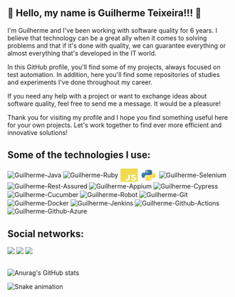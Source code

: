 ## 👋 Hello, my name is Guilherme Teixeira!!! 👋

I'm Guilherme and I've been working with software quality for 6 years. I believe that technology can be a great ally when it comes to solving problems and that if it's done with quality, we can guarantee everything or almost everything that's developed in the IT world.

In this GitHub profile, you'll find some of my projects, always focused on test automation. In addition, here you'll find some repositories of studies and experiments I've done throughout my career.

If you need any help with a project or want to exchange ideas about software quality, feel free to send me a message. It would be a pleasure!

Thank you for visiting my profile and I hope you find something useful here for your own projects. Let's work together to find ever more efficient and innovative solutions!

## Some of the technologies I use:
<div style="display: inline_block">
  <img align="center" alt="Guilherme-Java" height="30" width="40" src="https://cdn.worldvectorlogo.com/logos/java-14.svg">
  <img align="center" alt="Guilherme-Ruby" height="30" width="40" src="https://cdn.jsdelivr.net/gh/devicons/devicon/icons/ruby/ruby-original.svg"> 
  <img align="center" alt="Guilherme-Js" height="30" width="40" src="https://raw.githubusercontent.com/devicons/devicon/master/icons/javascript/javascript-plain.svg">
  <img align="center" alt="Guilherme-Python" height="30" width="40" src="https://raw.githubusercontent.com/devicons/devicon/master/icons/python/python-original.svg">
  <img align="center" alt="Guilherme-Selenium" height="30" width="40" src="https://cdn.jsdelivr.net/gh/devicons/devicon/icons/selenium/selenium-original.svg">
  <img align="center" alt="Guilherme-Rest-Assured" height="30" width="30" src="https://avatars.githubusercontent.com/u/19369327?s=280&v=4">
  <img align="center" alt="Guilherme-Appium" height="30" width="40" src="https://cdn.worldvectorlogo.com/logos/appium.svg">
  <img align="center" alt="Guilherme-Cypress" height="30" width="40" src="https://iconape.com/wp-content/files/gj/370774/svg/370774.svg">
  <img align="center" alt="Guilherme-Cucumber" height="30" width="40" src="https://cdn.jsdelivr.net/gh/devicons/devicon/icons/cucumber/cucumber-plain.svg">
  <img align="center" alt="Guilherme-Robot" height="30" width="40" src="https://cdn.worldvectorlogo.com/logos/robot-framework.svg">
  <img align="center" alt="Guilherme-Git" height="30" width="40" src="https://cdn.jsdelivr.net/gh/devicons/devicon/icons/git/git-original.svg">
  <img align="center" alt="Guilherme-Docker" height="30" width="40" src="https://cdn.jsdelivr.net/gh/devicons/devicon/icons/docker/docker-plain-wordmark.svg">
  <img align="center" alt="Guilherme-Jenkins" height="30" width="40" src="https://cdn.jsdelivr.net/gh/devicons/devicon/icons/jenkins/jenkins-original.svg">
  <img align="center" alt="Guilherme-Github-Actions" height="30" width="40" src="https://cdn.jsdelivr.net/gh/devicons/devicon/icons/githubactions/githubactions-original.svg">
  <img align="center" alt="Guilherme-Github-Azure" height="30" width="40" src="https://cdn.jsdelivr.net/gh/devicons/devicon/icons/azuredevops/azuredevops-original.svg">
</div>

 ## Social networks:
<div>
  <a href="https://linkedin.com/in/guilherme-teixeira-179672157/" target="_blank"><img src="https://img.shields.io/badge/-LinkedIn-%230077B5?style=for-the-badge&logo=linkedin&logoColor=white" target="_blank"></a>
  <a href="https://api.whatsapp.com/send?phone=5511973317840" target="_blank"><img src="https://img.shields.io/badge/WhatsApp-25D366?style=for-the-badge&logo=whatsapp&logoColor=white" target="_blank"></a>
  <a href="https://www.etech.dev/" target="_blank"><img src="https://img.shields.io/badge/-Instagram-%23E4405F?style=for-the-badge&logo=instagram&logoColor=white" target="_blank"></a>
 
</div>

  ##

![Anurag's GitHub stats](https://github-readme-stats.vercel.app/api?username=ffvechio&show_icons=true&theme=radical)


![Snake animation](https://github.com/ffvechio/ffvechio/blob/output/github-contribution-grid-snake.svg)

